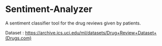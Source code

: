 # Sentiment-Analyzer

A sentiment classifier tool for the drug reviews given by patients.

Dataset : https://archive.ics.uci.edu/ml/datasets/Drug+Review+Dataset+(Drugs.com)
